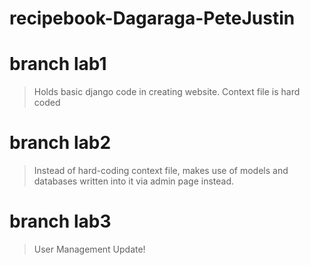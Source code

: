 # recipebook-Dagaraga-PeteJustin
# branch lab1
> Holds basic django code in creating website. Context file is hard coded
# branch lab2
> Instead of hard-coding context file, makes use of models and databases written into it via admin page instead.
# branch lab3
> User Management Update!